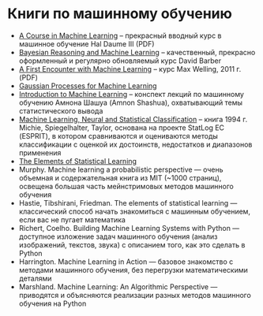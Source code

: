 # Книги по машинному обучению
- [A Course in Machine Learning](http://ciml.info/dl/v0_9/ciml-v0_9-all.pdf) – прекрасный вводный курс в машинное обучение Hal Daume III (PDF)
- [Bayesian Reasoning and Machine Learning](http://web4.cs.ucl.ac.uk/staff/D.Barber/pmwiki/pmwiki.php?n=Brml.HomePage) – качественный, прекрасно оформленный и регулярно обновляемый курс David Barber
- [A First Encounter with Machine Learning](https://www.ics.uci.edu/~welling/teaching/ICS273Afall11/IntroMLBook.pdf) – курс Max Welling, 2011 г. (PDF)
- [Gaussian Processes for Machine Learning](http://www.gaussianprocess.org/gpml/)
- [Introduction to Machine Learning](https://arxiv.org/abs/0904.3664v1) – конспект лекций по машинному обучению Амнона Шашуа (Amnon Shashua), охватывающий темы статистического вывода
- [Machine Learning, Neural and Statistical Classification](http://www1.maths.leeds.ac.uk/~charles/statlog/) – книга 1994 г. Michie, Spiegelhalter, Taylor, основана на проекте StatLog ЕС (ESPRIT), в котором сравниваются и оцениваются методы классификации с оценкой их достоинств, недостатков и диапазонов применения
- [The Elements of Statistical Learning](https://web.archive.org/web/20131027220938/http://www-stat.stanford.edu/~tibs/ElemStatLearn//)
- Murphy. Machine learning a probabilistic perspective — очень объемная и содержательная книга из MIT (~1000 страниц), освещена большая часть мейнстримовых методов машинного обучения
- Hastie, Tibshirani, Friedman. The elements of statistical learning — классический способ начать знакомиться с машинным обучением, если вас не пугает математика
- Richert, Coelho. Building Machine Learning Systems with Python — доступное изложение задач машинного обучения (анализ изображений, текстов, звука) с описанием того, как это сделать в Python
- Harrington. Machine Learning in Action — базовое знакомство с методами машинного обучения, без перегрузки математическими деталями
- Marshland. Machine Learning: An Algorithmic Perspective — приводятся и объясняются реализации разных методов машинного обучения на Python
